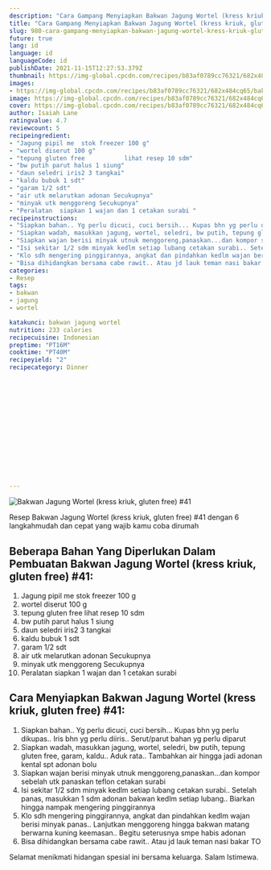 ```yaml
---
description: "Cara Gampang Menyiapkan Bakwan Jagung Wortel (kress kriuk, gluten free) #41 yang Bisa Manjain Lidah"
title: "Cara Gampang Menyiapkan Bakwan Jagung Wortel (kress kriuk, gluten free) #41 yang Bisa Manjain Lidah"
slug: 980-cara-gampang-menyiapkan-bakwan-jagung-wortel-kress-kriuk-gluten-free-41-yang-bisa-manjain-lidah
future: true
lang: id
language: id
languageCode: id
publishDate: 2021-11-15T12:27:53.379Z 
thumbnail: https://img-global.cpcdn.com/recipes/b83af0789cc76321/682x484cq65/bakwan-jagung-wortel-kress-kriuk-gluten-free-41-foto-resep-utama.webp
images:
- https://img-global.cpcdn.com/recipes/b83af0789cc76321/682x484cq65/bakwan-jagung-wortel-kress-kriuk-gluten-free-41-foto-resep-utama.webp
image: https://img-global.cpcdn.com/recipes/b83af0789cc76321/682x484cq65/bakwan-jagung-wortel-kress-kriuk-gluten-free-41-foto-resep-utama.webp
cover: https://img-global.cpcdn.com/recipes/b83af0789cc76321/682x484cq65/bakwan-jagung-wortel-kress-kriuk-gluten-free-41-foto-resep-utama.webp
author: Isaiah Lane
ratingvalue: 4.7
reviewcount: 5
recipeingredient:
- "Jagung pipil me  stok freezer 100 g"
- "wortel diserut 100 g"
- "tepung gluten free           lihat resep 10 sdm"
- "bw putih parut halus 1 siung"
- "daun seledri iris2 3 tangkai"
- "kaldu bubuk 1 sdt"
- "garam 1/2 sdt"
- "air utk melarutkan adonan Secukupnya"
- "minyak utk menggoreng Secukupnya"
- "Peralatan  siapkan 1 wajan dan 1 cetakan surabi "
recipeinstructions:
- "Siapkan bahan.. Yg perlu dicuci, cuci bersih... Kupas bhn yg perlu dikupas.. Iris bhn yg perlu diiris.. Serut/parut bahan yg perlu diparut"
- "Siapkan wadah, masukkan jagung, wortel, seledri, bw putih, tepung gluten free, garam, kaldu.. Aduk rata.. Tambahkan air hingga jadi adonan kental spt adonan bolu"
- "Siapkan wajan berisi minyak utnuk menggoreng,panaskan...dan kompor sebelah utk panaskan teflon cetakan surabi"
- "Isi sekitar 1/2 sdm minyak kedlm setiap lubang cetakan surabi.. Setelah panas, masukkan 1 sdm adonan bakwan kedlm setiap lubang.. Biarkan hingga nampak mengering pinggirannya"
- "Klo sdh mengering pinggirannya, angkat dan pindahkan kedlm wajan berisi minyak panas.. Lanjutkan menggoreng hingga bakwan matang berwarna kuning keemasan.. Begitu seterusnya smpe habis adonan"
- "Bisa dihidangkan bersama cabe rawit.. Atau jd lauk teman nasi bakar TO"
categories:
- Resep
tags:
- bakwan
- jagung
- wortel

katakunci: bakwan jagung wortel 
nutrition: 233 calories
recipecuisine: Indonesian
preptime: "PT16M"
cooktime: "PT40M"
recipeyield: "2"
recipecategory: Dinner


     
    
    
    
    
    
    
    
    
    
    
      
    
---
```



![Bakwan Jagung Wortel (kress kriuk, gluten free) #41](https://img-global.cpcdn.com/recipes/b83af0789cc76321/682x484cq65/bakwan-jagung-wortel-kress-kriuk-gluten-free-41-foto-resep-utama.webp)

Resep Bakwan Jagung Wortel (kress kriuk, gluten free) #41    dengan 6 langkahmudah dan cepat yang wajib kamu coba dirumah

<!--inarticleads1-->

## Beberapa Bahan Yang Diperlukan Dalam Pembuatan Bakwan Jagung Wortel (kress kriuk, gluten free) #41:

1. Jagung pipil me  stok freezer 100 g
1. wortel diserut 100 g
1. tepung gluten free           lihat resep 10 sdm
1. bw putih parut halus 1 siung
1. daun seledri iris2 3 tangkai
1. kaldu bubuk 1 sdt
1. garam 1/2 sdt
1. air utk melarutkan adonan Secukupnya
1. minyak utk menggoreng Secukupnya
1. Peralatan  siapkan 1 wajan dan 1 cetakan surabi 



<!--inarticleads2-->

## Cara Menyiapkan Bakwan Jagung Wortel (kress kriuk, gluten free) #41:

1. Siapkan bahan.. Yg perlu dicuci, cuci bersih... Kupas bhn yg perlu dikupas.. Iris bhn yg perlu diiris.. Serut/parut bahan yg perlu diparut
1. Siapkan wadah, masukkan jagung, wortel, seledri, bw putih, tepung gluten free, garam, kaldu.. Aduk rata.. Tambahkan air hingga jadi adonan kental spt adonan bolu
1. Siapkan wajan berisi minyak utnuk menggoreng,panaskan...dan kompor sebelah utk panaskan teflon cetakan surabi
1. Isi sekitar 1/2 sdm minyak kedlm setiap lubang cetakan surabi.. Setelah panas, masukkan 1 sdm adonan bakwan kedlm setiap lubang.. Biarkan hingga nampak mengering pinggirannya
1. Klo sdh mengering pinggirannya, angkat dan pindahkan kedlm wajan berisi minyak panas.. Lanjutkan menggoreng hingga bakwan matang berwarna kuning keemasan.. Begitu seterusnya smpe habis adonan
1. Bisa dihidangkan bersama cabe rawit.. Atau jd lauk teman nasi bakar TO




Selamat menikmati hidangan spesial ini bersama keluarga. Salam Istimewa.
